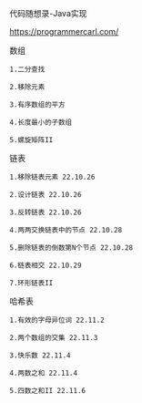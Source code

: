 代码随想录-Java实现

https://programmercarl.com/

  数组

    1.二分查找
  
    2.移除元素
  
    3.有序数组的平方
    
    4.长度最小的子数组
    
    5.螺旋矩阵II
    
  链表
  
    1.移除链表元素 22.10.26

    2.设计链表 22.10.26

    3.反转链表 22.10.26

    4.两两交换链表中的节点 22.10.28

    5.删除链表的倒数第N个节点 22.10.28

    6.链表相交 22.10.29

    7.环形链表II

  哈希表

    1.有效的字母异位词 22.11.2

    2.两个数组的交集 22.11.3

    3.快乐数 22.11.4

    4.两数之和 22.11.4

    5.四数之和II 22.11.6
